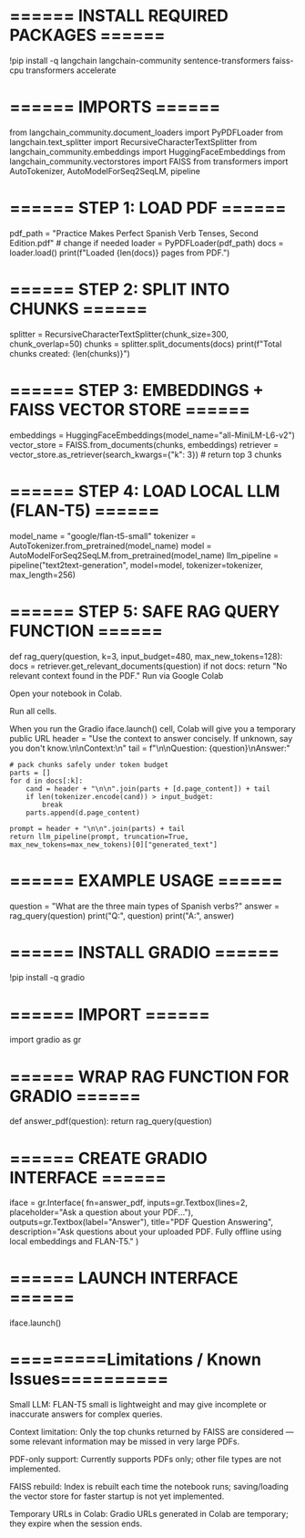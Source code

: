 # ====== INSTALL REQUIRED PACKAGES ======
!pip install -q langchain langchain-community sentence-transformers faiss-cpu transformers accelerate

# ====== IMPORTS ======
from langchain_community.document_loaders import PyPDFLoader
from langchain.text_splitter import RecursiveCharacterTextSplitter
from langchain_community.embeddings import HuggingFaceEmbeddings
from langchain_community.vectorstores import FAISS
from transformers import AutoTokenizer, AutoModelForSeq2SeqLM, pipeline

# ====== STEP 1: LOAD PDF ======
pdf_path = "Practice Makes Perfect Spanish Verb Tenses, Second Edition.pdf"  # change if needed
loader = PyPDFLoader(pdf_path)
docs = loader.load()
print(f"Loaded {len(docs)} pages from PDF.")

# ====== STEP 2: SPLIT INTO CHUNKS ======
splitter = RecursiveCharacterTextSplitter(chunk_size=300, chunk_overlap=50)
chunks = splitter.split_documents(docs)
print(f"Total chunks created: {len(chunks)}")

# ====== STEP 3: EMBEDDINGS + FAISS VECTOR STORE ======
embeddings = HuggingFaceEmbeddings(model_name="all-MiniLM-L6-v2")
vector_store = FAISS.from_documents(chunks, embeddings)
retriever = vector_store.as_retriever(search_kwargs={"k": 3})  # return top 3 chunks

# ====== STEP 4: LOAD LOCAL LLM (FLAN-T5) ======
model_name = "google/flan-t5-small"
tokenizer = AutoTokenizer.from_pretrained(model_name)
model = AutoModelForSeq2SeqLM.from_pretrained(model_name)
llm_pipeline = pipeline("text2text-generation", model=model, tokenizer=tokenizer, max_length=256)

# ====== STEP 5: SAFE RAG QUERY FUNCTION ======
def rag_query(question, k=3, input_budget=480, max_new_tokens=128):
    docs = retriever.get_relevant_documents(question)
    if not docs:
        return "No relevant context found in the PDF."
Run via Google Colab

Open your notebook in Colab.

Run all cells.

When you run the Gradio iface.launch() cell, Colab will give you a temporary public URL
    header = "Use the context to answer concisely. If unknown, say you don't know.\n\nContext:\n"
    tail = f"\n\nQuestion: {question}\nAnswer:"
    
    # pack chunks safely under token budget
    parts = []
    for d in docs[:k]:
        cand = header + "\n\n".join(parts + [d.page_content]) + tail
        if len(tokenizer.encode(cand)) > input_budget:
            break
        parts.append(d.page_content)
        
    prompt = header + "\n\n".join(parts) + tail
    return llm_pipeline(prompt, truncation=True, max_new_tokens=max_new_tokens)[0]["generated_text"]

# ====== EXAMPLE USAGE ======
question = "What are the three main types of Spanish verbs?"
answer = rag_query(question)
print("Q:", question)
print("A:", answer)
# ====== INSTALL GRADIO ======
!pip install -q gradio

# ====== IMPORT ======
import gradio as gr

# ====== WRAP RAG FUNCTION FOR GRADIO ======
def answer_pdf(question):
    return rag_query(question)

# ====== CREATE GRADIO INTERFACE ======
iface = gr.Interface(
    fn=answer_pdf,
    inputs=gr.Textbox(lines=2, placeholder="Ask a question about your PDF..."),
    outputs=gr.Textbox(label="Answer"),
    title="PDF Question Answering",
    description="Ask questions about your uploaded PDF. Fully offline using local embeddings and FLAN-T5."
)

# ====== LAUNCH INTERFACE ======
iface.launch()

# =========Limitations / Known Issues==========

Small LLM: FLAN-T5 small is lightweight and may give incomplete or inaccurate answers for complex queries.

Context limitation: Only the top chunks returned by FAISS are considered — some relevant information may be missed in very large PDFs.

PDF-only support: Currently supports PDFs only; other file types are not implemented.

FAISS rebuild: Index is rebuilt each time the notebook runs; saving/loading the vector store for faster startup is not yet implemented.

Temporary URLs in Colab: Gradio URLs generated in Colab are temporary; they expire when the session ends.
